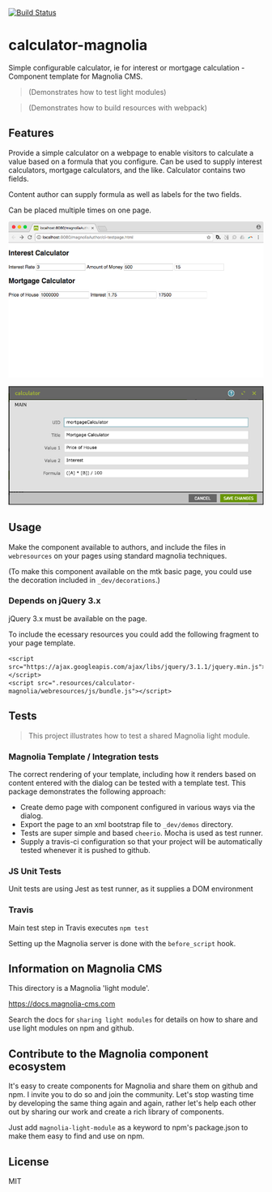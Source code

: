 [![Build Status](https://travis-ci.org/magnolia-cms/calculator-magnolia.svg?branch=master)](https://travis-ci.org/magnolia-cms/calculator-magnolia)

# calculator-magnolia

Simple configurable calculator, ie for interest or mortgage calculation - Component template for Magnolia CMS.

> (Demonstrates how to test light modules)

> (Demonstrates how to build resources with webpack)


## Features

Provide a simple calculator on a webpage to enable visitors to calculate a value based on a formula that you configure. Can be used to supply interest calculators, mortgage calculators, and the like. Calculator contains two fields.

Content author can supply formula as well as labels for the two fields.

Can be placed multiple times on one page.

![](./_dev/README-calculator.png)

![](./_dev/README-calculator-dialog.png)

## Usage

Make the component available to authors, and include the files in `webresources` on your pages using standard magnolia techniques.

(To make this component available on the mtk basic page, you could use the decoration included in `_dev/decorations`.)

### Depends on jQuery 3.x

jQuery 3.x must be available on the page.

To include the ecessary resources you could add the following fragment to your page template.
```
<script src="https://ajax.googleapis.com/ajax/libs/jquery/3.1.1/jquery.min.js"></script>
<script src=".resources/calculator-magnolia/webresources/js/bundle.js"></script>

```


## Tests

> This project illustrates how to test a shared Magnolia light module.

### Magnolia Template / Integration tests

The correct rendering of your template, including how it renders based on content entered with the dialog can be tested with a template test. This package demonstrates the following approach:
* Create demo page with component configured in various ways via the dialog.
* Export the page to an xml bootstrap file to `_dev/demos` directory.
* Tests are super simple and based `cheerio`. Mocha is used as test runner.
* Supply a travis-ci configuration so that your project will be automatically tested whenever it is pushed to github.


### JS Unit Tests

Unit tests are using Jest as test runner, as it supplies a DOM environment



### Travis

Main test step in Travis executes `npm test`

Setting up the Magnolia server is done with the `before_script` hook.


## Information on Magnolia CMS
This directory is a Magnolia 'light module'.

https://docs.magnolia-cms.com

Search the docs for `sharing light modules` for details on how to share and use light modules on npm and github.


## Contribute to the Magnolia component ecosystem
It's easy to create components for Magnolia and share them on github and npm. I invite you to do so and join the community. Let's stop wasting time by developing the same thing again and again, rather let's help each other out by sharing our work and create a rich library of components.

Just add `magnolia-light-module` as a keyword to npm's package.json to make them easy to find and use on npm.


## License

MIT

